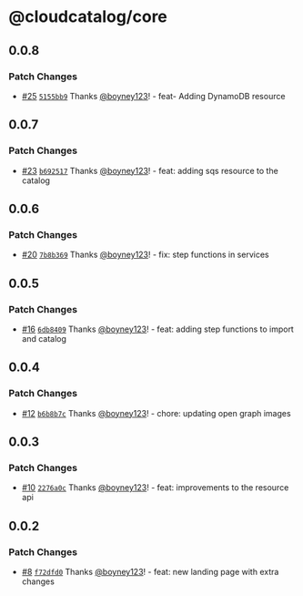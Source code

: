# @cloudcatalog/core

## 0.0.8

### Patch Changes

- [#25](https://github.com/boyney123/cloudcatalog/pull/25) [`5155bb9`](https://github.com/boyney123/cloudcatalog/commit/5155bb98bbcaca6feae30ae49a357e628e74b7dd) Thanks [@boyney123](https://github.com/boyney123)! - feat- Adding DynamoDB resource

## 0.0.7

### Patch Changes

- [#23](https://github.com/boyney123/cloudcatalog/pull/23) [`b692517`](https://github.com/boyney123/cloudcatalog/commit/b692517e3376016ddc9e0f3c7517e345ad4b919c) Thanks [@boyney123](https://github.com/boyney123)! - feat: adding sqs resource to the catalog

## 0.0.6

### Patch Changes

- [#20](https://github.com/boyney123/cloudcatalog/pull/20) [`7b8b369`](https://github.com/boyney123/cloudcatalog/commit/7b8b3695ef2524265e5a6174a1887a5f03d9bccc) Thanks [@boyney123](https://github.com/boyney123)! - fix: step functions in services

## 0.0.5

### Patch Changes

- [#16](https://github.com/boyney123/cloudcatalog/pull/16) [`6db8409`](https://github.com/boyney123/cloudcatalog/commit/6db8409b7dcc8ba5ed68e2c4d331378b0434b483) Thanks [@boyney123](https://github.com/boyney123)! - feat: adding step functions to import and catalog

## 0.0.4

### Patch Changes

- [#12](https://github.com/boyney123/cloudcatalog/pull/12) [`b6b8b7c`](https://github.com/boyney123/cloudcatalog/commit/b6b8b7c16a5ef1754cbba533192e40ed1144ffce) Thanks [@boyney123](https://github.com/boyney123)! - chore: updating open graph images

## 0.0.3

### Patch Changes

- [#10](https://github.com/boyney123/cloudcatalog/pull/10) [`2276a0c`](https://github.com/boyney123/cloudcatalog/commit/2276a0c7d53e7ec4b14d6ee2e37d0b681fbbd14c) Thanks [@boyney123](https://github.com/boyney123)! - feat: improvements to the resource api

## 0.0.2

### Patch Changes

- [#8](https://github.com/boyney123/cloudcatalog/pull/8) [`f72dfd0`](https://github.com/boyney123/cloudcatalog/commit/f72dfd010297c29767cdee98736849830eee40e8) Thanks [@boyney123](https://github.com/boyney123)! - feat: new landing page with extra changes
